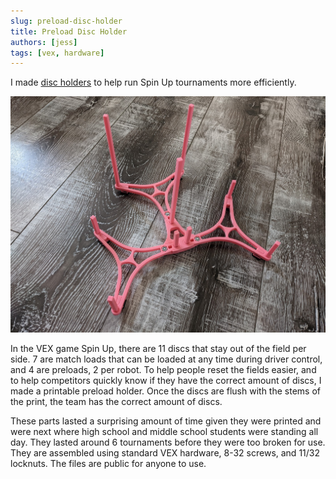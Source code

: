 ```yaml
---
slug: preload-disc-holder
title: Preload Disc Holder
authors: [jess]
tags: [vex, hardware]
---
```


I made [disc holders](https://www.printables.com/model/329950-vex-spin-up-preload-holder) to help run Spin Up tournaments more efficiently.

![](banner.jpg)

<!--truncate-->

In the VEX game Spin Up, there are 11 discs that stay out of the field per side.  7 are match loads that can be loaded at any time during driver control, and 4 are preloads, 2 per robot.  To help people reset the fields easier, and to help competitors quickly know if they have the correct amount of discs, I made a printable preload holder.  Once the discs are flush with the stems of the print, the team has the correct amount of discs.  

These parts lasted a surprising amount of time given they were printed and were next where high school and middle school students were standing all day.  They lasted around 6 tournaments before they were too broken for use.  They are assembled using standard VEX hardware, 8-32 screws, and 11/32 locknuts.  The files are public for anyone to use. 